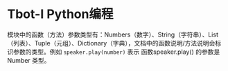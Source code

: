 # Tbot-I Python编程

模块中的函数（方法）参数类型有：Numbers（数字）、String（字符串）、List（列表）、Tuple（元组）、Dictionary（字典），文档中的函数说明/方法说明会标识参数的类型。例如 `speaker.play(number)` 表示 函数speaker.play() 的参数是 Number 类型。